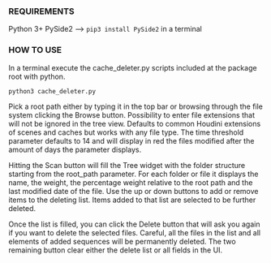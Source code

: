 ### REQUIREMENTS

Python 3+ 
PySide2 --> `pip3 install PySide2` in a terminal

### HOW TO USE 

In a terminal execute the cache_deleter.py scripts included at the package root with python.

`python3 cache_deleter.py`

Pick a root path either by typing it in the top bar or browsing through the file system clicking the Browse button.
Possibility to enter file extensions that will not be ignored in the tree view. Defaults to common Houdini extensions of scenes
and caches but works with any file type.
The time threshold parameter defaults to 14 and will display in red the files modified after the amount of days the parameter displays.

Hitting the Scan button will fill the Tree widget with the folder structure starting from the root_path parameter.
For each folder or file it displays the name, the weight, the percentage weight relative to the root path and the last modified date of the file.
Use the up or down buttons to add or remove items to the deleting list.
Items added to that list are selected to be further deleted.

Once the list is filled, you can click the Delete button that will ask you again if you want to delete the selected files.
Careful, all the files in the list and all elements of added sequences will be permanently deleted.
The two remaining button clear either the delete list or all fields in the UI.